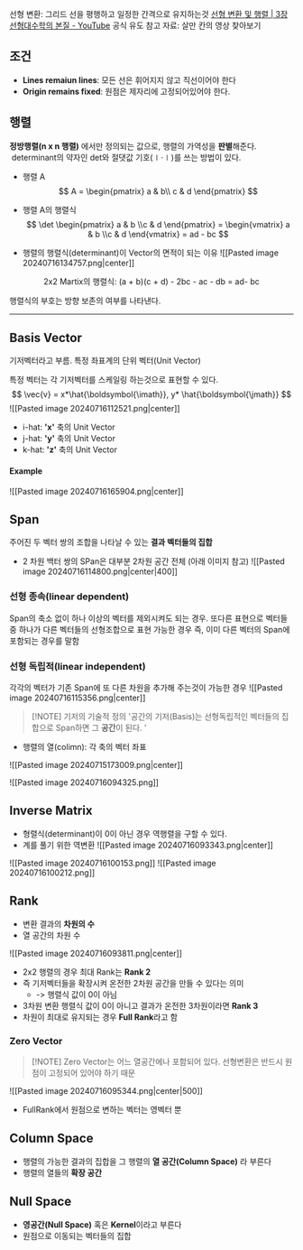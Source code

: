 
선형 변환: 그리드 선을 평행하고 일정한 간격으로 유지하는것
[선형 변환 및 행렬 | 3장 선형대수학의 본질 - YouTube](https://www.youtube.com/watch?v=kYB8IZa5AuE&list=PLZHQObOWTQDPD3MizzM2xVFitgF8hE_ab&index=4)
공식 유도 참고 자료: 살만 칸의 영상 찾아보기

## 조건 
 
- **Lines remaiun lines**: 모든 선은 휘어지지 않고 직선이어야 한다
- **Origin remains fixed**: 원점은 제자리에 고정되어있어야 한다.

## 행렬 

**정방행렬(n x n 행렬)** 에서만 정의되는 값으로, 행렬의 가역성을 **판별**해준다.
 determinant의 약자인 det⁡와 절댓값 기호(∣⋅∣)를 쓰는 방법이 있다. 

- 행렬  A 
$$ A = \begin{pmatrix}  
a & b\\  
c & d   
\end{pmatrix} 
$$ 

- 행렬 A의 행렬식
$$ \det \begin{pmatrix} a & b \\c & d \end{pmatrix} = \begin{vmatrix} a & b \\c & d \end{vmatrix} = ad - bc
$$



- 행렬의 행렬식(determinant)이 Vector의 면적이 되는 이유
![[Pasted image 20240716134757.png|center]]
<center>2x2 Martix의 행렬식: (a + b)(c + d) - 2bc - ac - db = ad- bc </center>

행렬식의 부호는 방향 보존의 여부를 나타낸다.


---


## Basis Vector 

기저벡터라고 부름. 특정 좌표계의 단위 벡터(Unit Vector)

특정 벡터는 각 기저벡터를 스케일링 하는것으로 표현할 수 있다.
$$
\vec{v} = x*\hat{\boldsymbol{\imath}},  y* \hat{\boldsymbol{\jmath}}
$$
![[Pasted image 20240716112521.png|center]]

- i-hat: **'x'** 축의 Unit Vector
- j-hat: **'y'** 축의 Unit Vector
- k-hat: **'z'** 축의 Unit Vector

#### Example

![[Pasted image 20240716165904.png|center]]


## Span 

주어진 두 벡터 쌍의 조합을 나타날 수 있는 **결과 벡터들의 집합**
- 2 차원 백터 쌍의 SPan은 대부분 2차원 공간 전체 (아래 이미지 참고)
![[Pasted image 20240716114800.png|center|400]]
### 선형 종속(linear dependent)

Span의 축소 없이 하나 이상의 벡터를 제외시켜도 되는 경우. 또다른 표현으로 벡터들 중 하나가 다른 벡터들의 선형조합으로 표현 가능한 경우 즉, 이미 다른 벡터의 Span에 포함되는 경우를 말함


### 선형 독립적(linear independent)

각각의 벡터가 기존 Span에 또 다른 차원을 추가해 주는것이 가능한 경우 
![[Pasted image 20240716115356.png|center]]

>[!NOTE] 기저의 기술적 정의
>'공간의 기저(Basis)는 선형독립적인 벡터들의 집합으로 Span하면 그 **공간**이 된다. ' 



- 행렬의 열(colimn): 각 축의 벡터 좌표

![[Pasted image 20240715173009.png|center]]

![[Pasted image 20240716094325.png]]

## Inverse Matrix

- 형렬식(determinant)이 0이 아닌 경우 역행렬을 구할 수 있다. 
- 계를 풀기 위한 역변환
![[Pasted image 20240716093343.png|center]]

![[Pasted image 20240716100153.png]]
![[Pasted image 20240716100212.png]]


## Rank 

- 변환 결과의 **차원의 수** 
- 열 공간의 차원 수

![[Pasted image 20240716093811.png|center]]
- 2x2 행렬의 경우 최대 Rank는 **Rank 2**
- 즉 기저벡터들을 확장시켜 온전한 2차원 공간을 만들 수 있다는 의미
	- -> 행렬식 값이 0이 아님
- 3차원 변환 행렬식 값이 0이 아니고 결과가 온전한 3차원이라면 **Rank 3** 
- 차원이 최대로 유지되는 경우 **Full Rank**라고 함

### Zero Vector 

> [!NOTE] Zero Vector는 어느 열공간에나 포함되어 있다. 
> 선형변환은 반드시 원점이 고정되어 있어야 하기 때문

![[Pasted image 20240716095344.png|center|500]]

- FullRank에서 원점으로 변하는 벡터는 영벡터 뿐

## Column Space 

- 행렬의 가능한 결과의 집합을 그 행렬의 **열 공간(Column Space)** 라 부른다
- 행렬의 열들의 **확장 공간**


## Null Space 

- **영공간(Null Space)** 혹은 **Kernel**이라고 부른다
- 원점으로 이동되는 벡터들의 집합 

